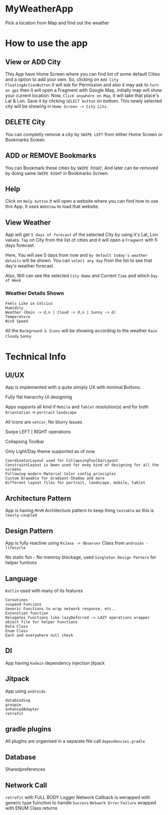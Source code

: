 # MyWeatherApp
Pick a location from Map and find out the weather 

# How to use the app

## View or ADD City

This App have Home Screen where you can find list of some default Cities and a option to add your own.
So, clicking on `Add City FloatingActionButton` it will ask for Permission and also it may ask to `turn on gps` then it will open a Fragment with Google Map, initially map will show your current location.
Now, `Click anywhere on Map`, it will take that place's Lat & Lon. Save it by clicking `SELECT button` on bottom.
This newly selected city will be showing in `Home Screen -> City Lits`.

## DELETE City

You can completly remove a city by `SWIPE LEFT` from either Home Screen or Bookmarks Screen

## ADD or REMOVE Bookmarks

You can Bookmark these cities by `SWIPE RIGHT`, And later can be removed by doing same `SWIPE RIGHT` in Bookmarks Screen.

## Help

Click on `Help button` it will open a website where you can find how to use this App. It uses `WebView` to load that website.

## View Weather

App will get `5 days of forecast` of the selected City by using it's Lat, Lon values. `Tap` on City from the list of cities and it will open a `Fragment` with 5 days forecast.

Here, You will see 5 days from now and `by default today's weather details` will be shown. You can `select any day` from the list to see that day's weather forecast.

Also, Will can see the selected `City Name` and Current `Time` and which `Day of Week`

### Weather Details Shown
```
Feels Like in Celcius
Humidity
Weather (Rain -> d,n | Cloud -> d,n | Sunny -> d)
Temperature
Wind Speed
```
All the `Background & Icons` will be showing according to the weather `Rain` `Cloudy` `Sunny`

# Technical Info

## UI/UX

App is implemented with a quite simiply UX with minimal Buttons.

Fully flat hierarchy UI designinig

Apps supports all kind if `Mobile` and `Tablet` resolution(s) and for both `Orientation` -> `portrait` `landscape`

All Icons are `vetcor`, No blurry issues

Swipe LEFT | RIGHT operations

Collapsing Toolbar

Only Light/Day theme supported as of now.

```
CoordinatorLayout used for CollapsingToolbarLayout
ConstraintLayout is been used for evey kind of designing for all the screens
Following modern Material Color config principles
Custom Drawable for Gradient-Shadow and more
Different layout files for portrait, landscape, mobile, tablet
```

## Architecture Pattern

App is having `MVVM` Architecture pattern to keep thing `testable` as this is `loosly-coupled`

## Design Pattern

App is fully reactive using `RxJava -> Observer` Class from `androidx - lifecycle`

No static fun - No memroy blockage, used `Singleton Design Pattern` for helper funtions

## Language

`Kotlin` used with many of its features
```
Coroutines
suspend Funcions
Generic Functions to wrap network response, etc..
Extenstion function
Delegates Functions like lazyDeferred -> LAZY operations wrapper
object file for helper Functions
Data Class
Enum Class
Each and everywhere null check
```

## DI

App having `kodein` dependency injection jitpack

## Jitpack

App using `androidx`
```
databinding
groupie
enhancedAdapter
retrofit
```

## gradle plugins

All plugins are organised in a separate file call `dependencies.gradle`

## Database

Sharedpreferences

## Network Call

`retrofit` with FULL BODY Logger
Network Callback is werapped with generic type fuinction to handle `Success` `Network Error` `Failure` wrapped with ENUM Class returns
